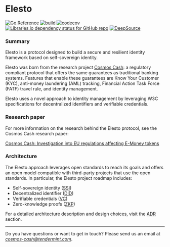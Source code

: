 
# Elesto

[![Go Reference](https://pkg.go.dev/badge/github.com/elesto-dao/elesto.svg)](https://pkg.go.dev/github.com/elesto-dao/elesto)
[![build](https://github.com/elesto-dao/elesto/actions/workflows/quality.yaml/badge.svg?branch=main)](https://github.com/elesto-dao/elesto/actions/workflows/quality.yaml)
[![codecov](https://codecov.io/gh/elesto-dao/elesto/branch/main/graph/badge.svg?token=NLT5ZWM460)](https://codecov.io/gh/elesto-dao/elesto)
[![Libraries.io dependency status for GitHub repo](https://img.shields.io/librariesio/github/elesto-dao/elesto)](https://libraries.io/go/github.com%2Felesto-dao%2Felesto)
[![DeepSource](https://deepsource.io/gh/elesto-dao/elesto.svg/?label=active+issues&show_trend=true&token=BRR7kVLyskz5-N1etTDRay5J)](https://deepsource.io/gh/elesto-dao/elesto/?ref=repository-badge)



### Summary

Elesto is a protocol designed to build a secure and resilient identity framework based on self-sovereign identity.

Elesto was born from the research project [Cosmos Cash](https://github.com/allinbits/cosmos-cash): a regulatory compliant protocol that offers the same guarantees as traditional banking systems. Features that enable these guarantees are Know Your Customer (KYC), anti-money laundering (AML) tracking,
Financial Action Task Force (FATF) travel rule, and identity management. 

Elesto uses a novel approach to identity management by leveraging W3C specifications for decentralized identifiers and verifiable credentials.

### Research paper

For more information on the research behind the Elesto protocol, see the Cosmos Cash research paper:

[Cosmos Cash: Investigation into EU regulations affecting E-Money tokens](https://drive.google.com/file/d/1zmEyA8kA0uAIRGDKxYElOKvjtz4f_Ep5/view)

### Architecture

The Elesto approach leverages open standards to reach its goals and offers an open model compatible with
third-party projects that use the open standards. In particular, the Elesto project roadmap includes:

- Self-sovereign identity ([SSI](./Reference/GLOSSARY.md#self-sovereign-identity-ssi))
- Decentralized identifier ([DID](./Reference/GLOSSARY.md#decentralized-identifier-did))
- Verifiable credentials ([VC](./Reference/GLOSSARY.md#verifiable-credential-vc))
- Zero-knowledge proofs ([ZKP](./Reference/GLOSSARY.md#zero-knowledge-proof-zkp))

For a detailed architecture description and design choices, visit the [ADR](./Explanation/ADR) section.


--- 

Do you have questions or want to get in touch? Please send us an email at *cosmos-cash@tendermint.com*.
